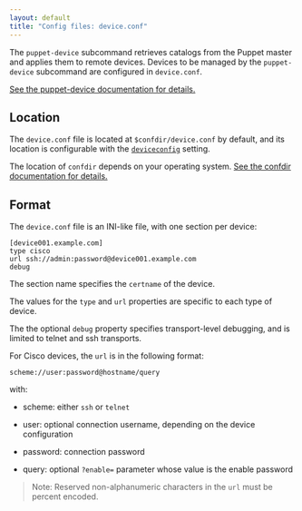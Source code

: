 ```yaml
---
layout: default
title: "Config files: device.conf"
---
```


[puppet-device]: ./man/device.html
[deviceconfig]: ./configuration.html#deviceconfig
[confdir]: ./dirs_confdir.html

The `puppet-device` subcommand retrieves catalogs from the Puppet master and applies them to remote devices.
Devices to be managed by the `puppet-device` subcommand are configured in `device.conf`.

[See the puppet-device documentation for details.][puppet-device]

## Location

The `device.conf` file is located at `$confdir/device.conf` by default,
and its location is configurable with the [`deviceconfig`][deviceconfig] setting.

The location of `confdir` depends on your operating system.
[See the confdir documentation for details.][confdir]

## Format

The `device.conf` file is an INI-like file, with one section per device:

    [device001.example.com]
    type cisco
    url ssh://admin:password@device001.example.com
    debug

The section name specifies the `certname` of the device.

The values for the `type` and `url` properties are specific to each type of device.

The the optional `debug` property specifies transport-level debugging, 
and is limited to telnet and ssh transports.


For Cisco devices, the `url` is in the following format:

    scheme://user:password@hostname/query

with:

* scheme: either `ssh` or `telnet`

* user: optional connection username, depending on the device configuration

* password: connection password

* query: optional `?enable=` parameter whose value is the enable password

> Note: Reserved non-alphanumeric characters in the `url` must be percent encoded.
